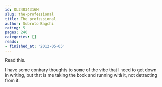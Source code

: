 ```yaml
---
id: OL24034316M
slug: the-professional
title: The professional
author: Subroto Bagchi
rating: 5
pages: 240
categories: []
reads:
- finished_at: '2012-05-05'
---
```

Read this.

I have some contrary thoughts to some of the vibe that I need to get down in writing, but that is me taking the book and running with it, not detracting from it.
